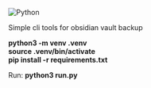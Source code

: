 ![Python](https://img.shields.io/badge/python-3670A0?style=for-the-badge&logo=python&logoColor=ffdd54)

Simple cli tools for obsidian vault backup

<b> python3 -m venv .venv</b>
<br><b>source .venv/bin/activate</b>
<br><b>pip install -r requirements.txt</b>

Run: <b>python3 run.py</b>

